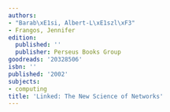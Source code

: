 ```yaml
---
authors:
- "Barab\xE1si, Albert-L\xE1szl\xF3"
- Frangos, Jennifer
edition:
  published: ''
  publisher: Perseus Books Group
goodreads: '20328506'
isbn: ''
published: '2002'
subjects:
- computing
title: 'Linked: The New Science of Networks'
---
```


